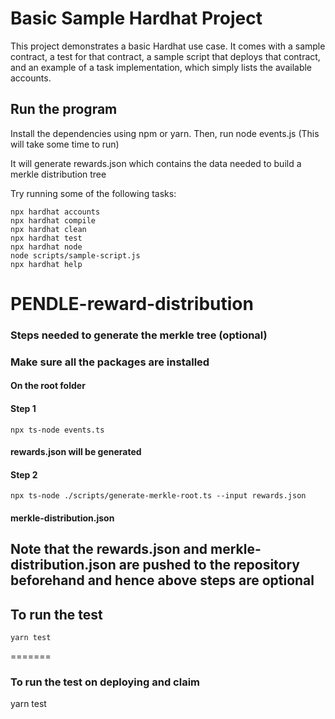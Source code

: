 # Basic Sample Hardhat Project

This project demonstrates a basic Hardhat use case. It comes with a sample contract, a test for that contract, a sample script that deploys that contract, and an example of a task implementation, which simply lists the available accounts.

## Run the program
Install the dependencies using npm or yarn.
Then, run node events.js (This will take some time to run)

It will generate rewards.json which contains the data needed to build a merkle distribution tree


Try running some of the following tasks:

```shell
npx hardhat accounts
npx hardhat compile
npx hardhat clean
npx hardhat test
npx hardhat node
node scripts/sample-script.js
npx hardhat help
```

# PENDLE-reward-distribution
### Steps needed to generate the merkle tree (optional)
### Make sure all the packages are installed
#### On the root folder 
#### Step 1
```shell
npx ts-node events.ts
```
#### rewards.json will be generated
#### Step 2
```shell
npx ts-node ./scripts/generate-merkle-root.ts --input rewards.json
```
#### merkle-distribution.json
## Note that the rewards.json and merkle-distribution.json are pushed to the repository beforehand and hence above steps are optional

## To run the test
```shell
yarn test
```
=======
### To run the test on deploying and claim
yarn test

